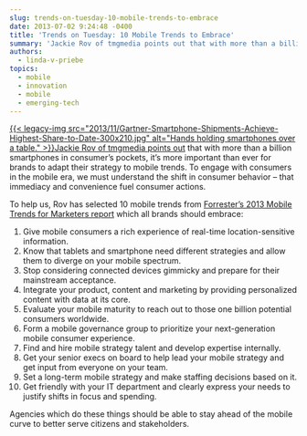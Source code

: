 ```yaml
---
slug: trends-on-tuesday-10-mobile-trends-to-embrace
date: 2013-07-02 9:24:48 -0400
title: 'Trends on Tuesday: 10 Mobile Trends to Embrace'
summary: 'Jackie Rov of tmgmedia points out that with more than a billion smartphones in consumer’s pockets, it’s more important than ever for brands to adapt their strategy to mobile trends.  To engage with consumers in the mobile era, we must understand the shift in consumer behavior'
authors:
  - linda-v-priebe
topics:
  - mobile
  - innovation
  - mobile
  - emerging-tech
---
```


[{{< legacy-img src="2013/11/Gartner-Smartphone-Shipments-Achieve-Highest-Share-to-Date-300x210.jpg" alt="Hands holding smartphones over a table." >}}](https://s3.amazonaws.com/digitalgov/_legacy-img/2013/11/Gartner-Smartphone-Shipments-Achieve-Highest-Share-to-Date-300x210.jpg)[Jackie Rov of tmgmedia points out](http://engage.tmgcustommedia.com/2013/05/10-mobile-trends-2013/) that with more than a billion smartphones in consumer’s pockets, it’s more important than ever for brands to adapt their strategy to mobile trends. To engage with consumers in the mobile era, we must understand the shift in consumer behavior – that immediacy and convenience fuel consumer actions.

To help us, Rov has selected 10 mobile trends from [Forrester’s 2013 Mobile Trends for Marketers report](http://offers.adobe.com/content/dam/offer-manager/forrester_2013_mobile_trends_for_marketers.pdf) which all brands should embrace:

  1. Give mobile consumers a rich experience of real-time location-sensitive information.
  2. Know that tablets and smartphone need different strategies and allow them to diverge on your mobile spectrum.
  3. Stop considering connected devices gimmicky and prepare for their mainstream acceptance.
  4. Integrate your product, content and marketing by providing personalized content with data at its core.
  5. Evaluate your mobile maturity to reach out to those one billion potential consumers worldwide.
  6. Form a mobile governance group to prioritize your next-generation mobile consumer experience.
  7. Find and hire mobile strategy talent and develop expertise internally.
  8. Get your senior execs on board to help lead your mobile strategy and get input from everyone on your team.
  9. Set a long-term mobile strategy and make staffing decisions based on it.
 10. Get friendly with your IT department and clearly express your needs to justify shifts in focus and spending.

Agencies which do these things should be able to stay ahead of the mobile curve to better serve citizens and stakeholders.